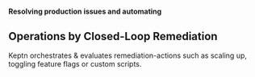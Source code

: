 #### Resolving production issues and automating

## Operations by Closed-Loop Remediation

Keptn orchestrates & evaluates remediation-actions such as scaling up, toggling feature flags or custom scripts.
